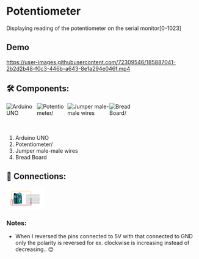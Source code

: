# Potentiometer
Displaying reading of the potentiometer on the serial monitor[0-1023]

## Demo
https://user-images.githubusercontent.com/72309546/185887041-2b2d2b48-f0c3-446b-a643-8e1a294e046f.mp4



## 🛠️ Components:
<img align="left" alt="Arduino UNO" width="80px" src="https://upload.wikimedia.org/wikipedia/commons/thumb/3/38/Arduino_Uno_-_R3.jpg/220px-Arduino_Uno_-_R3.jpg" draggable="false"/>
 
 <img align="left" alt="Potentiometer/" width="80px" src="https://www.gmelectronic.com/data/product/1024_1024/pctdetail.113-079.1.jpg" draggable="false"/>
 
<img align="left" alt="Jumper male-male wires" width="110px" src="https://potentiallabs.com/cart/image/cache/catalog/nov-dec/m-m-800x600.jpg" draggable="false"/>
 
 <img align="left" alt="Bread Board/" width="80px" src="https://www.ubuy.com.bh/productimg/?image=aHR0cHM6Ly9tLm1lZGlhLWFtYXpvbi5jb20vaW1hZ2VzL0kvNjFwK1FUYk1mNUwuX1NMMTAxMF8uanBn.jpg" draggable="false"/>
 
 <br><br><br><br>
 
 <ol>
 <li>Arduino UNO</li>
 <li>Potentiometer/</li>
 <li>Jumper male-male wires</li>
  <li>Bread Board</li>
 </ol>
 
## 🔌 Connections:
 <img alt="Connection" width="100px" src="https://github.com/BasmaElhoseny01/Basic_Arduino_projects/blob/main/4.Potentiometer/Potentiometer%20Connection.png" draggable="false"/>

### Notes:
<ul>
<li>When I reversed the pins connected to 5V with that connected to GND only the polarity is reversed for ex. clockwise is increasing instead of decreasing..  😊</li>
</ul>
